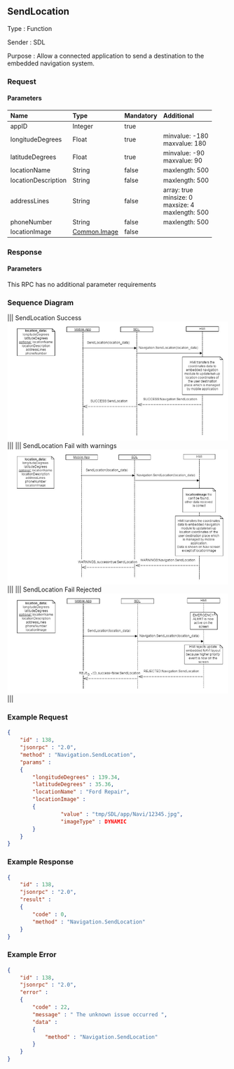 ## SendLocation

Type
: Function

Sender
: SDL

Purpose
: Allow a connected application to send a destination to the embedded navigation system.

### Request

#### Parameters

|Name|Type|Mandatory|Additional|
|:---|:---|:--------|:---------|
|appID|Integer|true||
|longitudeDegrees|Float|true|minvalue: -180<br>maxvalue: 180|
|latitudeDegrees|Float|true|minvalue: -90<br>maxvalue: 90|
|locationName|String|false|maxlength: 500|
|locationDescription|String|false|maxlength: 500|
|addressLines|String|false|array: true<br>minsize: 0<br>maxsize: 4<br>maxlength: 500|
|phoneNumber|String|false|maxlength: 500|
|locationImage|[Common.Image](../../Common/Structs/index.md#image)|false||

### Response

#### Parameters

This RPC has no additional parameter requirements

### Sequence Diagram
|||
SendLocation Success
![SendLocation](./assets/SendLocationSuccess.jpg)
|||
|||
SendLocation Fail with warnings
![SendLocation](./assets/SendLocationFailWarning.jpg)
|||
|||
SendLocation Fail Rejected
![SendLocation](./assets/SendLocationFailRejected.jpg)
|||

### Example Request

```json
{
	"id" : 138,
	"jsonrpc" : "2.0",
	"method" : "Navigation.SendLocation",
	"params" :
	{
		"longitudeDegrees" : 139.34,
		"latitudeDegrees" : 35.36,
		"locationName" : "Ford Repair",
		"locationImage" :
		{
				 "value" : "tmp/SDL/app/Navi/12345.jpg",
				 "imageType" : DYNAMIC
		}
	}
}
```
### Example Response

```json
{
	"id" : 138,
	"jsonrpc" : "2.0",
	"result" :
	{
		"code" : 0,
		"method" : "Navigation.SendLocation"
	}
}
```

### Example Error

```json
{
	"id" : 138,
	"jsonrpc" : "2.0",
	"error" :
	{
		"code" : 22,
		"message" : " The unknown issue occurred ",
		"data" :
		{
			"method" : "Navigation.SendLocation"
		}
	}
}
```
